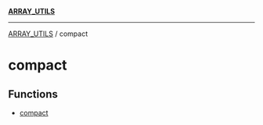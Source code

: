 [**ARRAY_UTILS**](../README.md)

***

[ARRAY_UTILS](../README.md) / compact

# compact

## Functions

- [compact](functions/compact.md)
